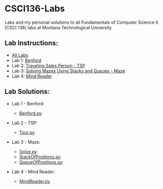 # CSCI136-Labs
Labs and my personal solutions to all Fundamentals of Computer Science II (CSCI 136) labs at Montana Technological University

## Lab Instructions:
- [All Labs](LabInstructions)
- Lab 1: [Benford](LabInstructions/CSCI136FundamentalsOfCS2-2023-01-11-Assignment1-Benford-rev2.pdf)
- Lab 2: [Traveling Sales Person - TSP](LabInstructions/CSCI136FundamentalsOfCS2-2023-01-18-Assignment2-TSP.pdf)
- Lab 3: [Solving Mazes Using Stacks and Queues - Maze](LabInstructions/CSCI136FundamentalsOfCS2-2023-01-28-Assignment3-Mazes-b.pdf)
- Lab 4: [Mind Reader](LabInstructions/CSCI136FundamentalsOfCS2-2023-02-08-Assignment4-MindReader.pdf)

## Lab Solutions:
- Lab 1 - Benford:
  - [Benford.py](01-Benford/Benford.py)
  
- Lab 2 - TSP:
  - [Tour.py](02-TSP/Tour.py)
  
- Lab 3 - Maze:
  - [Solve.py](03-Maze/Solve.py)
  - [StackOfPositions.py](03-Maze/StackOfPositions.py)
  - [QueueOfPositions.py](03-Maze/QueueOfPositions.py)

- Lab 4 - Mind Reader:
  - [MindReader.py](04-MindReader/MindReader.py)
